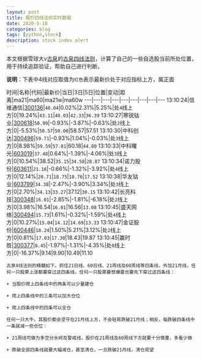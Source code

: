 ```yaml
---
layout: post
title: 股价四线法则实时数据
date: 2020-5-10
categories: blog
tags: [python,stock]
description: stock index alert
---
```



本文根据雪球大v[古泉](https://xueqiu.com/u/7148646888)的[古泉四线法则](https://xueqiu.com/7148646888/130498192)，计算了自己的一些自选股当前所处位置，用于持续追踪验证，帮助自己进行判断。

**说明**：下表中4线对应取值为`红色`表示最新价处于对应指标上方，属正面

时间|名称|代码|最新价|当日|3日|5日|位置|变动|距离|ma21|ma60|ma21w|ma60w
---|---|---|---|---|---|---|---|---
13:10:24|信维通信|[300136](https://xueqiu.com/S/SZ300136)|`48.04`|0.02%|2.31%|5.25%|处`4`线上方|0|19.24%|`43.11`|`40.03`|`42.33`|`36.39`
13:10:27|寒锐钴业|[300618](https://xueqiu.com/S/SZ300618)|`50.99`|-0.93%|-3.87%|-0.63%|处`2`线上方|0|-5.53%|`50.57`|`50.00`|58.57|57.51
13:10:30|中科创达|[300496](https://xueqiu.com/S/SZ300496)|`59.71`|-0.93%|1.04%|-0.03%|处`3`线上方|0|8.98%|`59.59`|`57.81`|60.18|`44.80`
13:10:33|中科曙光|[603019](https://xueqiu.com/S/SH603019)|`37.48`|0.64%|-1.39%|-4.06%|处`3`线上方|0|10.54%|38.52|`35.15`|`34.58`|`28.87`
13:10:34|诺力股份|[603611](https://xueqiu.com/S/SH603611)|`21.16`|-0.66%|-1.32%|-3.92%|处`4`线上方|0|12.14%|`20.71`|`18.75`|`18.76`|`17.52`
13:10:38|华友钴业|[603799](https://xueqiu.com/S/SH603799)|`34.38`|-2.47%|-3.90%|3.34%|处`3`线上方|0|2.70%|`34.13`|`33.27`|37.12|`30.15`
13:10:42|长亮科技|[300348](https://xueqiu.com/S/SZ300348)|`16.01`|-2.85%|-1.81%|-6.18%|处`2`线上方|0|3.98%|16.54|`16.01`|16.56|`13.08`
13:10:45|盛天网络|[300494](https://xueqiu.com/S/SZ300494)|`15.73`|1.61%|-0.32%|-1.59%|处`4`线上方|0|10.27%|`15.04`|`14.12`|`14.69`|`13.33`
13:10:47|金证股份|[600446](https://xueqiu.com/S/SH600446)|`18.24`|1.50%|5.21%|3.12%|处`2`线上方|0|0.81%|`17.03`|`17.30`|18.43|19.87
13:10:45|赢时胜|[300377](https://xueqiu.com/S/SZ300377)|`8.45`|-1.97%|-1.31%|-4.35%|处`0`线上方|0|-16.37%|9.14|9.90|10.49|11.10

```
古泉4线法则的精髓如下。抓住21日线、60日线、21周线及60周线等四条线，外加21月线，任何一只股票上涨都要穿过这四条线，任何一只股票要想爆雷也要先下穿过这四条线：

+ 当股价爬上四条线中的两条可以少量建仓

+ 爬上四条线中的三条可以加大仓位

+ 爬上四条线中的四条可以全仓

任何一只大牛，其股价都会坚守在21月线上方，不会轻易跌破21月线；相反，每跌破四条线中一条就减一些仓位：

+ 21周线可做为多空分水岭及警戒线，股价在21周线及60周线下方就要十分慎重，多看少做

+ 跌破全部四条线就要大幅减仓，甚至清仓，一旦跌破21月线，清仓观望
```